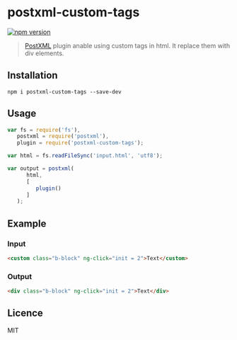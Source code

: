 # postxml-custom-tags
[![npm version][npm-image]][npm-url]

> [PostXML] plugin anable using custom tags in html. It replace them with div elements.

## Installation
`npm i postxml-custom-tags --save-dev`

## Usage
```js
var fs = require('fs'),
   postxml = require('postxml'),
   plugin = require('postxml-custom-tags');

var html = fs.readFileSync('input.html', 'utf8');

var output = postxml(
      html,
      [
         plugin()
      ]
   );
```

## Example

### Input
```html
<custom class="b-block" ng-click="init = 2">Text</custom>
```

### Output
```html
<div class="b-block" ng-click="init = 2">Text</div>
```

## Licence
MIT

[PostXML]: https://github.com/postxml/postxml

[npm-url]: https://www.npmjs.org/package/postxml-custom-tags
[npm-image]: http://img.shields.io/npm/v/postxml-custom-tags.svg?style=flat-square
